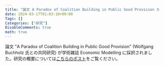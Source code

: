 ```yaml
---
title: "論文 A Paradox of Coalition Building in Public Good Provision が採択されました "
date: 2024-03-17T01:03:18+09:00
Tags: []
Categories: ["研究"]
DisableComments: true
math: true
---
```


論文 "A Paradox of Coalition Building in Public Good Provision" (Wolfgang Buchholz 氏との共同研究) が学術雑誌 Economic Modelling に採択されました。研究の概要については[こちらのポスト](https://httrksk.github.io/jp/post/20211018/)をご覧ください。<!--more-->
